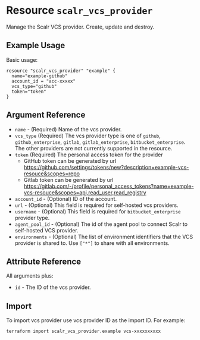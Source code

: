 
# Resource `scalr_vcs_provider`

Manage the Scalr VCS provider. Create, update and destroy.

## Example Usage

Basic usage:

```hcl
resource "scalr_vcs_provider" "example" {
  name="example-github"
  account_id = "acc-xxxxx"
  vcs_type="github"
  token="token"
}
```

## Argument Reference

* `name` - (Required) Name of the vcs provider.
* `vcs_type` (Required) The vcs provider type is one of `github`, `github_enterprise`, `gitlab`, `gitlab_enterprise`, `bitbucket_enterprise`. 
   The other providers are not currently supported in the resource.
* `token` (Required) The personal access token for the provider
  * GitHub token can be generated by url https://github.com/settings/tokens/new?description=example-vcs-resouce&scopes=repo
  * Gitlab token can be generated by url https://gitlab.com/-/profile/personal_access_tokens?name=example-vcs-resouce&scopes=api,read_user,read_registry
* `account_id` - (Optional) ID of the account.
* `url` - (Optional) This field is required for self-hosted vcs providers.
* `username` - (Optional) This field is required for `bitbucket_enterprise` provider type.
* `agent_pool_id` - (Optional) The id of the agent pool to connect Scalr to self-hosted VCS provider.
* `environments` - (Optional) The list of environment identifiers that the VCS provider is shared to.
                   Use `["*"]` to share with all environments.


## Attribute Reference

All arguments plus:

* `id` - The ID of the vcs provider.

## Import

To import vcs provider use vcs provider ID as the import ID. For example:

```shell
terraform import scalr_vcs_provider.example vcs-xxxxxxxxxx
```
